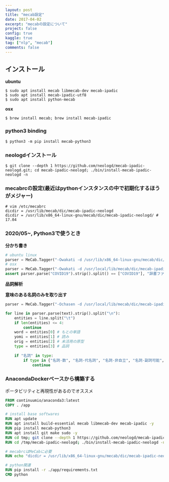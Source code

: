 ```yaml
---
layout: post
title: "mecab設定"
date: 2017-04-02
excerpt: "mecabの設定について"
project: false
config: true
kaggle: true
tag: ["nlp", "mecab"]
comments: false
---
```


## インストール

**ubuntu**  
```console
$ sudo apt install mecab libmecab-dev mecab-ipadic
$ sudo apt install mecab-ipadic-utf8
$ sudo apt install python-mecab
```

**osx**  
```console
$ brew install mecab; brew install mecab-ipadic
```

### python3 binding
```console
$ python3 -m pip install mecab-python3
```

### neologdインストール
```console
$ git clone --depth 1 https://github.com/neologd/mecab-ipadic-neologd.git; cd mecab-ipadic-neologd; ./bin/install-mecab-ipadic-neologd -n
```

### mecabrcの設定(最近はpythonインスタンスの中で初期化するほうがメジャー)

```
# vim /etc/mecabrc
dicdir = /usr/lib/mecab/dic/mecab-ipadic-neologd
dicdir = /usr/lib/x86_64-linux-gnu/mecab/dic/mecab-ipadic-neologd/ # 17.04
```

### 2020/05~, Python3で使うとき

**分かち書き**  

```python
# ubuntu linux
parser = MeCab.Tagger("-Owakati -d /usr/lib/x86_64-linux-gnu/mecab/dic/mecab-ipadic-neologd/") # /etc/mecabrcに設定されているに関わらず、明示的にpython3の内部で辞書ファイルのpath指定をする必要がある
# osx
parser = MeCab.Tagger("-Owakati -d /usr/local/lib/mecab/dic/mecab-ipadic-neologd/") 
assert parser.parse("COVID19").strip().split() == ["COVID19"], "辞書ファイルが古いです" # 辞書が反映されていないと落ちるはず
```

**品詞解析**  

**意味のある名詞のみを取り出す**  

```python
parser = MeCab.Tagger("-Ochasen -d /usr/local/lib/mecab/dic/mecab-ipadic-neologd/")

for line in parser.parse(text).strip().split("\n"):
    entities = line.split("\t")
    if len(entities) <= 4:
        continue
    word = entities[0] # もとの単語
	yomi = entities[1] # 読み
    orig = entities[2] # 未活用の原型
    type = entities[3] # 品詞
    
    if "名詞" in type:
        if type in {"名詞-数", "名詞-代名詞", "名詞-非自立", "名詞-副詞可能", "接頭詞-名詞接続"}:
            continue
```

### AnacondaDockerベースから構築する
ポータビリティと再現性があるのでオススメ

```Dockerfile
FROM continuumio/anaconda3:latest
COPY . /app

# install base softwares
RUN apt update
RUN apt install build-essential mecab libmecab-dev mecab-ipadic -y
RUN pip install mecab-python3
RUN apt install git make sudo -y
RUN cd tmp; git clone --depth 1 https://github.com/neologd/mecab-ipadic-neologd.git; 
RUN cd /tmp/mecab-ipadic-neologd; ./bin/install-mecab-ipadic-neologd -n -y

# mecabrcはMeCabに必要
RUN echo "dicdir = /usr/lib/x86_64-linux-gnu/mecab/dic/mecab-ipadic-neologd" > /usr/local/etc/mecabrc

# python関連
RUN pip install -r ./app/requirements.txt
CMD python
```
